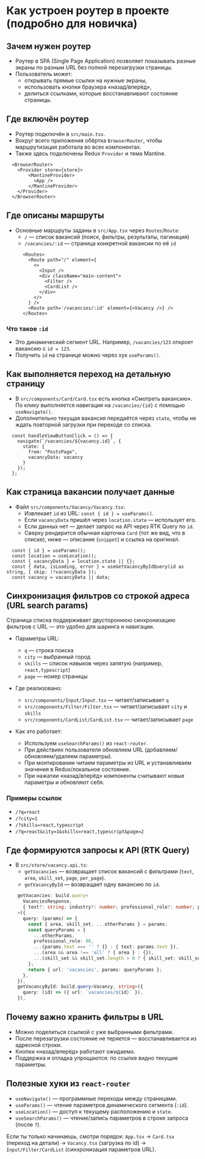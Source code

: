 # Как устроен роутер в проекте (подробно для новичка)

## Зачем нужен роутер
- Роутер в SPA (Single Page Application) позволяет показывать разные экраны по разным URL без полной перезагрузки страницы.
- Пользователь может:
  - открывать прямые ссылки на нужные экраны,
  - использовать кнопки браузера «назад/вперёд»,
  - делиться ссылками, которые восстанавливают состояние страницы.

## Где включён роутер
- Роутер подключён в `src/main.tsx`.
- Вокруг всего приложения обёртка `BrowserRouter`, чтобы маршрутизация работала во всех компонентах.
- Также здесь подключены Redux `Provider` и тема Mantine.

```12:18:FF/src/main.tsx
  <BrowserRouter>
    <Provider store={store}>
        <MantineProvider>
          <App />
        </MantineProvider>
    </Provider>
  </BrowserRouter>
```

## Где описаны маршруты
- Основные маршруты заданы в `src/App.tsx` через `Routes`/`Route`:
  - `/` — список вакансий (поиск, фильтры, результаты, пагинация)
  - `/vacancies/:id` — страница конкретной вакансии по её `id`

```12:24:FF/src/App.tsx
      <Routes>
        <Route path="/" element={
          <>
            <Input />
            <div className="main-content">
              <Filter />
              <CardList />
            </div>
          </>
        } />
        <Route path='/vacancies/:id' element={<Vacancy />} />
      </Routes>
```

### Что такое `:id`
- Это динамический сегмент URL. Например, `/vacancies/123` откроет вакансию с `id = 123`.
- Получить `id` на странице можно через хук `useParams()`.

## Как выполняется переход на детальную страницу
- В `src/components/Card/Card.tsx` есть кнопка «Смотреть вакансию». По клику выполняется навигация на `/vacancies/{id}` с помощью `useNavigate()`.
- Дополнительно текущая вакансия передаётся через `state`, чтобы не ждать повторной загрузки при переходе со списка.

```25:33:FF/src/components/Card/Card.tsx
  const handleViewButtonClick = () => {
    navigate(`/vacancies/${vacancy.id}`, { 
      state: { 
        from: "PostsPage",
        vacancyData: vacancy
      } 
    });
  };
```

## Как страница вакансии получает данные
- Файл `src/components/Vacancy/Vacancy.tsx`:
  - Извлекает `id` из URL: `const { id } = useParams()`.
  - Если `vacancyData` пришёл через `location.state` — использует его.
  - Если данных нет — делает запрос на API через RTK Query по `id`.
  - Сверху рендерится обычная карточка `Card` (тот же вид, что в списке), ниже — описание (`snippet`) и ссылка на оригинал.

```5:22:FF/src/components/Vacancy/Vacancy.tsx
  const { id } = useParams();
  const location = useLocation();
  const { vacancyData } = location.state || {};
  const { data, isLoading, error } = useGetVacancyByIdQuery(id as string, { skip: !!vacancyData });
  const vacancy = vacancyData || data;
```

## Синхронизация фильтров со строкой адреса (URL search params)
Страница списка поддерживает двустороннюю синхронизацию фильтров с URL — это удобно для шаринга и навигации.

- Параметры URL:
  - `q` — строка поиска
  - `city` — выбранный город
  - `skills` — список навыков через запятую (например, `react,typescript`)
  - `page` — номер страницы

- Где реализовано:
  - `src/components/Input/Input.tsx` — читает/записывает `q`
  - `src/components/Filter/Filter.tsx` — читает/записывает `city` и `skills`
  - `src/components/CardList/CardList.tsx` — читает/записывает `page`

- Как это работает:
  - Используем `useSearchParams()` из `react-router`.
  - При действиях пользователя обновляем URL (добавляем/обновляем/удаляем параметры).
  - При монтировании читаем параметры из URL и устанавливаем значения в Redux/локальное состояние.
  - При нажатии «назад/вперёд» компоненты считывают новые параметры и обновляют себя.

### Примеры ссылок
- `/?q=react`
- `/?city=1`
- `/?skills=react,typescript`
- `/?q=react&city=1&skills=react,typescript&page=2`

## Где формируются запросы к API (RTK Query)
- В `src/store/vacancy.api.ts`:
  - `getVacancies` — возвращает список вакансий с фильтрами (`text`, `area`, `skill_set`, `page`, `per_page`).
  - `getVacancyById` — возвращает одну вакансию по `id`.

```47:68:FF/src/store/vacancy.api.ts
    getVacancies: build.query<
      VacanciesResponse,
      { text?: string; industry?: number; professional_role?: number; page?: number; per_page?: number; area?: string; skill_set?: string[] }
    >({
      query: (params) => {
        const { area, skill_set, ...otherParams } = params;
        const queryParams = {
          ...otherParams,
          professional_role: 96,
          ...(params.text === '' ? {} : { text: params.text }),
          ...(area && area !== 'all' ? { area } : {}),
          ...(skill_set && skill_set.length > 0 ? { skill_set: skill_set.join(',') } : {})
        };
        return { url: 'vacancies', params: queryParams };
      },
    }),
    getVacancyById: build.query<Vacancy, string>({
      query: (id) => ({ url: `vacancies/${id}` }),
    }),
```

## Почему важно хранить фильтры в URL
- Можно поделиться ссылкой с уже выбранными фильтрами.
- После перезагрузки состояние не теряется — восстанавливается из адресной строки.
- Кнопки «назад/вперёд» работают ожидаемо.
- Поддержка и отладка упрощаются: по ссылке видно текущие параметры.

## Полезные хуки из `react-router`
- `useNavigate()` — программные переходы между страницами.
- `useParams()` — чтение параметров динамического сегмента (`:id`).
- `useLocation()` — доступ к текущему расположению и `state`.
- `useSearchParams()` — чтение/запись параметров в строке запроса (после `?`).

Если ты только начинаешь, смотри порядок: `App.tsx` → `Card.tsx` (переход на детали) → `Vacancy.tsx` (загрузка по id) → `Input/Filter/CardList` (синхронизация параметров URL).
